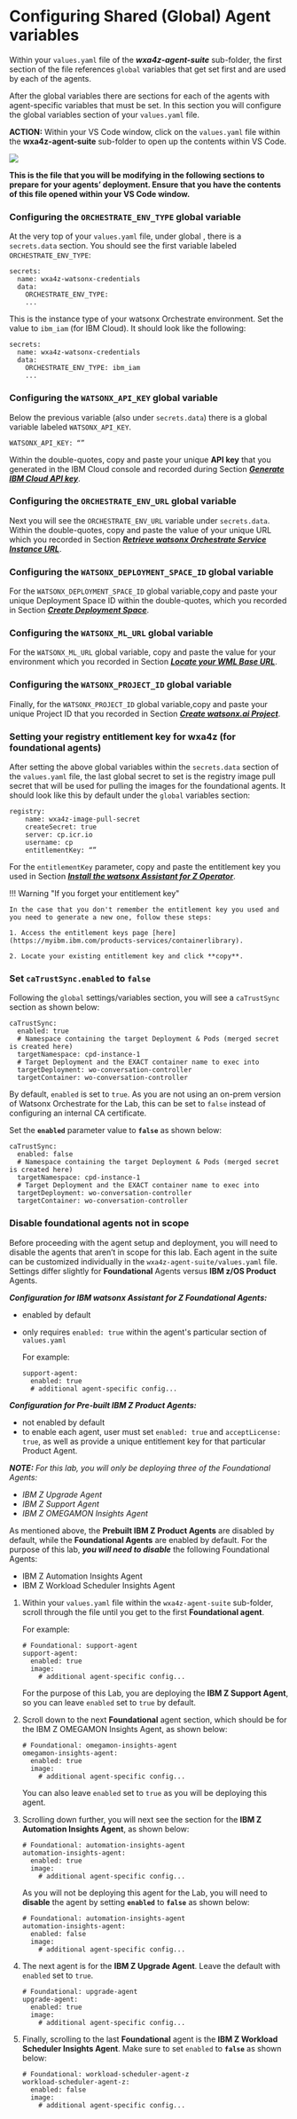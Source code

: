 # Configuring Shared (Global) Agent variables

Within your `values.yaml` file of the ***wxa4z-agent-suite*** sub-folder, the first section of the file references `global` variables that get set first and are used by each of the agents.

After the global variables there are sections for each of the agents with agent-specific variables that must be set. In this section you will configure the global variables section of your `values.yaml` file.

**ACTION:** Within your VS Code window, click on the `values.yaml` file within the **wxa4z-agent-suite** sub-folder to open up the contents within VS Code.

![](_attachments/setup4.png)

**This is the file that you will be modifying in the following sections to prepare for your agents’ deployment. Ensure that you have the contents of this file opened within your VS Code window.**


### Configuring the `ORCHESTRATE_ENV_TYPE` global variable

At the very top of your `values.yaml` file, under global , there is a `secrets.data` section. You should see the first variable labeled `ORCHESTRATE_ENV_TYPE`:

```
secrets:
  name: wxa4z-watsonx-credentials 
  data:
    ORCHESTRATE_ENV_TYPE:
    ...
```

This is the instance type of your watsonx Orchestrate environment. Set the value to `ibm_iam` (for IBM Cloud). It should look like the following:

```
secrets:
  name: wxa4z-watsonx-credentials 
  data:
    ORCHESTRATE_ENV_TYPE: ibm_iam
    ...
```

### Configuring the `WATSONX_API_KEY` global variable

Below the previous variable (also under `secrets.data`) there is a global variable labeled `WATSONX_API_KEY`.

`WATSONX_API_KEY: “”`

Within the double-quotes, copy and paste your unique **API key** that you generated in the IBM Cloud console and recorded during Section ***[Generate IBM Cloud API key](../watsonx-ai/api-key.md)***.

### Configuring the `ORCHESTRATE_ENV_URL` global variable

Next you will see the `ORCHESTRATE_ENV_URL` variable under `secrets.data`. Within the double-quotes, copy and paste the value of your unique URL which you recorded in Section ***[Retrieve watsonx Orchestrate Service Instance URL](../watsonx-ai/service-instance-url.md)***.


### Configuring the `WATSONX_DEPLOYMENT_SPACE_ID` global variable

For the `WATSONX_DEPLOYMENT_SPACE_ID` global variable,copy and paste your unique Deployment Space ID within the double-quotes, which you recorded in Section ***[Create Deployment Space](../watsonx-ai/deployment-space.md)***.

### Configuring the `WATSONX_ML_URL` global variable

For the `WATSONX_ML_URL` global variable, copy and paste the value for your environment which you recorded in Section ***[Locate your WML Base URL](../watsonx-ai/wml-base-url.md)***.

### Configuring the `WATSONX_PROJECT_ID` global variable

Finally, for the `WATSONX_PROJECT_ID` global variable,copy and paste your unique Project ID that you recorded in Section ***[Create watsonx.ai Project](../watsonx-ai/project.md)***.


### Setting your registry entitlement key for wxa4z (for foundational agents)

After setting the above global variables within the `secrets.data` section of the `values.yaml` file, the last global secret to set is the registry image pull secret that will be used for pulling the images for the foundational agents. It should look like this by default under the `global` variables section:

```
registry:
    name: wxa4z-image-pull-secret 
    createSecret: true
    server: cp.icr.io
    username: cp 
    entitlementKey: “”
```

For the `entitlementKey` parameter, copy and paste the entitlement key you used in Section ***[Install the watsonx Assistant for Z Operator](../zAssistantDeploy/install-wxa4z-operator.md)***.

!!! Warning "If you forget your entitlement key"

    In the case that you don't remember the entitlement key you used and you need to generate a new one, follow these steps:

    1. Access the entitlement keys page [here](https://myibm.ibm.com/products-services/containerlibrary).
   
    2. Locate your existing entitlement key and click **copy**.


### Set `caTrustSync.enabled` to `false`

Following the `global` settings/variables section, you will see a `caTrustSync` section as shown below:

```
caTrustSync:
  enabled: true
  # Namespace containing the target Deployment & Pods (merged secret is created here)
  targetNamespace: cpd-instance-1
  # Target Deployment and the EXACT container name to exec into
  targetDeployment: wo-conversation-controller
  targetContainer: wo-conversation-controller
```
By default, `enabled` is set to `true`. As you are not using an on-prem version of Watsonx Orchestrate for the Lab, this can be set to `false` instead of configuring an internal CA certificate.

Set the **`enabled`** parameter value to **`false`** as shown below:

```
caTrustSync:
  enabled: false
  # Namespace containing the target Deployment & Pods (merged secret is created here)
  targetNamespace: cpd-instance-1
  # Target Deployment and the EXACT container name to exec into
  targetDeployment: wo-conversation-controller
  targetContainer: wo-conversation-controller
```


### Disable foundational agents not in scope

Before proceeding with the agent setup and deployment, you will need to disable the agents that aren’t in scope for this lab. Each agent in the suite can be customized individually in the `wxa4z-agent-suite/values.yaml` file. Settings differ slightly for **Foundational** Agents versus **IBM z/OS Product** Agents.

***Configuration for IBM watsonx Assistant for Z Foundational Agents:***

* enabled by default
* only requires `enabled: true` within the agent's particular section of `values.yaml`
  
    For example:

    ```
    support-agent:
      enabled: true
      # additional agent-specific config...
    ```

***Configuration for Pre-built IBM Z Product Agents:***

* not enabled by default
* to enable each agent, user must set `enabled: true` and `acceptLicense: true`, as well as provide a unique entitlement key for that particular Product Agent. 

***NOTE:*** *For this lab, you will only be deploying three of the Foundational Agents:*

* *IBM Z Upgrade Agent*
* *IBM Z Support Agent*
* *IBM Z OMEGAMON Insights Agent*


As mentioned above, the **Prebuilt IBM Z Product Agents** are disabled by default, while the **Foundational Agents** are enabled by default. For the purpose of this lab, ***you will need to disable*** the following Foundational Agents:

* IBM Z Automation Insights Agent
* IBM Z Workload Scheduler Insights Agent

1. Within your `values.yaml` file within the `wxa4z-agent-suite` sub-folder, scroll through the file until you get to the first **Foundational agent**.
   
    For example:

    ```
    # Foundational: support-agent
    support-agent:
      enabled: true
      image:
        # additional agent-specific config...
    ```

    For the purpose of this Lab, you are deploying the **IBM Z Support Agent**, so you can leave `enabled` set to `true` by default. 

2. Scroll down to the next **Foundational** agent section, which should be for the IBM Z OMEGAMON Insights Agent, as shown below:

    ```
    # Foundational: omegamon-insights-agent
    omegamon-insights-agent:
      enabled: true
      image:
        # additional agent-specific config...
    ```

    You can also leave `enabled` set to `true` as you will be deploying this agent.
  
3. Scrolling down further, you will next see the section for the **IBM Z Automation Insights Agent**, as shown below:
   
    ```
    # Foundational: automation-insights-agent
    automation-insights-agent:
      enabled: true
      image:
        # additional agent-specific config...
    ```

    As you will not be deploying this agent for the Lab, you will need to **disable** the agent by setting **`enabled`** to **`false`** as shown below:

    ```
    # Foundational: automation-insights-agent
    automation-insights-agent:
      enabled: false
      image:
        # additional agent-specific config...
    ```

4. The next agent is for the **IBM Z Upgrade Agent**. Leave the default with `enabled` set to `true`. 

    ```
    # Foundational: upgrade-agent
    upgrade-agent:
      enabled: true
      image:
        # additional agent-specific config...
    ```

5. Finally, scrolling to the last **Foundational** agent is the **IBM Z Workload Scheduler Insights Agent**. Make sure to set `enabled` to **`false`** as shown below:
   
    ```
    # Foundational: workload-scheduler-agent-z
    workload-scheduler-agent-z:
      enabled: false
      image:
        # additional agent-specific config...
    ```